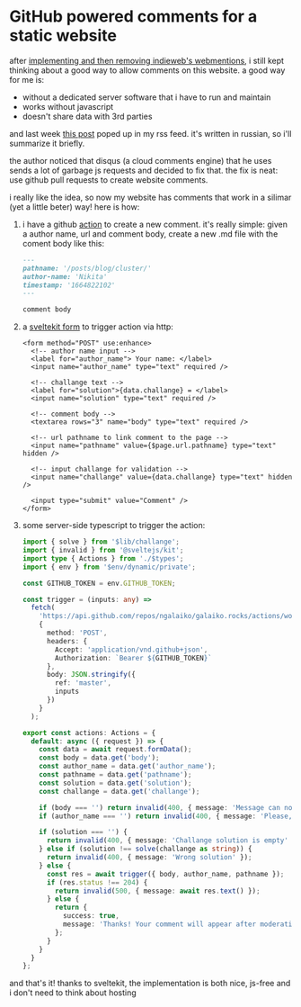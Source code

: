# GitHub powered comments for a static website

after [implementing and then removing indieweb's webmentions][], i still kept thinking about a good way to allow comments on this website.
a good way for me is:

- without a dedicated server software that i have to run and maintain
- works without javascript
- doesn't share data with 3rd parties

and last week [this post][] poped up in my rss feed.
it's written in russian, so i'll summarize it briefly.

the author noticed that disqus (a cloud comments engine) that he uses sends a lot of garbage js requests and decided to fix that.
the fix is neat: use github pull requests to create website comments.

i really like the idea, so now my website has comments that work in a silimar (yet a little beter) way!
here is how:

1. i have a github [action][] to create a new comment.
   it's really simple: given a author name, url and comment body, create a new .md file with the coment body like this:

   ```md
   ---
   pathname: '/posts/blog/cluster/'
   author-name: 'Nikita'
   timestamp: '1664822102'
   ---

   comment body
   ```

2. a [sveltekit form][] to trigger action via http:

   ```svelte
   <form method="POST" use:enhance>
     <!-- author name input -->
     <label for="author_name"> Your name: </label>
     <input name="author_name" type="text" required />

     <!-- challange text -->
     <label for="solution">{data.challange} = </label>
     <input name="solution" type="text" required />

     <!-- comment body -->
     <textarea rows="3" name="body" type="text" required />

     <!-- url pathname to link comment to the page -->
     <input name="pathname" value={$page.url.pathname} type="text" hidden />

     <!-- input challange for validation -->
     <input name="challange" value={data.challange} type="text" hidden />

     <input type="submit" value="Comment" />
   </form>
   ```

3. some server-side typescript to trigger the action:

   ```ts
   import { solve } from '$lib/challange';
   import { invalid } from '@sveltejs/kit';
   import type { Actions } from './$types';
   import { env } from '$env/dynamic/private';

   const GITHUB_TOKEN = env.GITHUB_TOKEN;

   const trigger = (inputs: any) =>
     fetch(
       'https://api.github.com/repos/ngalaiko/galaiko.rocks/actions/workflows/create-comment.yaml/dispatches',
       {
         method: 'POST',
         headers: {
           Accept: 'application/vnd.github+json',
           Authorization: `Bearer ${GITHUB_TOKEN}`
         },
         body: JSON.stringify({
           ref: 'master',
           inputs
         })
       }
     );

   export const actions: Actions = {
     default: async ({ request }) => {
       const data = await request.formData();
       const body = data.get('body');
       const author_name = data.get('author_name');
       const pathname = data.get('pathname');
       const solution = data.get('solution');
       const challange = data.get('challange');

       if (body === '') return invalid(400, { message: 'Message can not be empty' });
       if (author_name === '') return invalid(400, { message: 'Please, fill in name' });

       if (solution === '') {
         return invalid(400, { message: 'Challange solution is empty' });
       } else if (solution !== solve(challange as string)) {
         return invalid(400, { message: 'Wrong solution' });
       } else {
         const res = await trigger({ body, author_name, pathname });
         if (res.status !== 204) {
           return invalid(500, { message: await res.text() });
         } else {
           return {
             success: true,
             message: 'Thanks! Your comment will appear after moderation. Check in later!'
           };
         }
       }
     }
   };
   ```

and that's it! thanks to sveltekit, the implementation is both nice, js-free and i don't need to think about hosting

[this post]: https://grishaev.me/de-js-3/
[action]: https://github.com/ngalaiko/galaiko.rocks/blob/1d1c6d6858250272814a1f60bd18e74d8018f9e2/.github/workflows/create-comment.yaml
[sveltekit form]: https://kit.svelte.dev/docs/form-actions
[implementing and then removing indieweb's webmentions]: /posts/blog/hello-indieweb/

